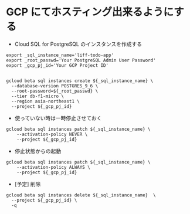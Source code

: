 # GCP にてホスティング出来るようにする

+ Cloud SQL for PostgreSQL のインスタンスを作成する

```
export _sql_instance_name='liff-todo-app'
export _root_passwd='Your PostgreSQL Admin User Password'
export _gcp_pj_id='Your GCP Project ID'


gcloud beta sql instances create ${_sql_instance_name} \
  --database-version POSTGRES_9_6 \
  --root-password=${_root_passwd} \
  --tier db-f1-micro \
  --region asia-northeast1 \
  --project ${_gcp_pj_id}
```

+ 使っていない時は一時停止させておく

```
gcloud beta sql instances patch ${_sql_instance_name} \
    --activation-policy NEVER \
    --project ${_gcp_pj_id}
```

+ 停止状態からの起動

```
gcloud beta sql instances patch ${_sql_instance_name} \
    --activation-policy ALWAYS \
    --project ${_gcp_pj_id}
```


+ [予定] 削除

```
gcloud beta sql instances delete ${_sql_instance_name}  \
  --project ${_gcp_pj_id} \
  -q
```
